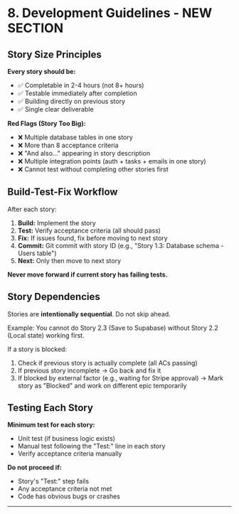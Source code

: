 # 8. Development Guidelines - NEW SECTION

## Story Size Principles

**Every story should be:**
- ✅ Completable in 2-4 hours (not 8+ hours)
- ✅ Testable immediately after completion
- ✅ Building directly on previous story
- ✅ Single clear deliverable

**Red Flags (Story Too Big):**
- ❌ Multiple database tables in one story
- ❌ More than 8 acceptance criteria
- ❌ "And also..." appearing in story description
- ❌ Multiple integration points (auth + tasks + emails in one story)
- ❌ Cannot test without completing other stories first

## Build-Test-Fix Workflow

After each story:

1. **Build:** Implement the story
2. **Test:** Verify acceptance criteria (all should pass)
3. **Fix:** If issues found, fix before moving to next story
4. **Commit:** Git commit with story ID (e.g., "Story 1.3: Database schema - Users table")
5. **Next:** Only then move to next story

**Never move forward if current story has failing tests.**

## Story Dependencies

Stories are **intentionally sequential**. Do not skip ahead.

Example: You cannot do Story 2.3 (Save to Supabase) without Story 2.2 (Local state) working first.

If a story is blocked:
1. Check if previous story is actually complete (all ACs passing)
2. If previous story incomplete → Go back and fix it
3. If blocked by external factor (e.g., waiting for Stripe approval) → Mark story as "Blocked" and work on different epic temporarily

## Testing Each Story

**Minimum test for each story:**
- Unit test (if business logic exists)
- Manual test following the "Test:" line in each story
- Verify acceptance criteria manually

**Do not proceed if:**
- Story's "Test:" step fails
- Any acceptance criteria not met
- Code has obvious bugs or crashes

---
